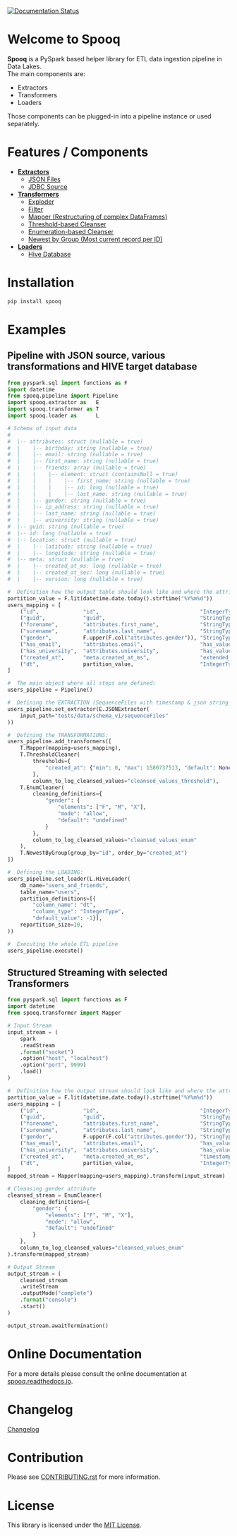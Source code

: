 [![Documentation Status](https://readthedocs.org/projects/spooq/badge/?version=latest)](https://spooq.readthedocs.io/en/latest/?badge=latest)

# Welcome to Spooq

**Spooq** is a PySpark based helper library for ETL data ingestion pipeline in Data Lakes.   
The main components are:
* Extractors  
* Transformers  
* Loaders  

Those components can be plugged-in into a pipeline instance or used separately.

# Features / Components

* [**Extractors**](https://spooq.readthedocs.io/en/latest/extractor/overview.html)
    * [JSON Files](https://spooq.readthedocs.io/en/latest/extractor/json.html)
    * [JDBC Source](https://spooq.readthedocs.io/en/latest/extractor/jdbc.html)
* [**Transformers**](https://spooq.readthedocs.io/en/latest/transformer/overview.html)
    * [Exploder](https://spooq.readthedocs.io/en/latest/transformer/exploder.html)
    * [Filter](https://spooq.readthedocs.io/en/latest/transformer/sieve.html)
    * [Mapper (Restructuring of complex DataFrames)](https://spooq.readthedocs.io/en/latest/transformer/mapper.html)
    * [Threshold-based Cleanser](https://spooq.readthedocs.io/en/latest/transformer/threshold_cleaner.html)
    * [Enumeration-based Cleanser](https://spooq.readthedocs.io/en/latest/transformer/enum_cleaner.html)
    * [Newest by Group (Most current record per ID)](https://spooq.readthedocs.io/en/latest/transformer/newest_by_group.html)
* [**Loaders**](https://spooq.readthedocs.io/en/latest/loader/overview.html)
    * [Hive Database](https://spooq.readthedocs.io/en/latest/loader/hive_loader.html)

# Installation

```bash
pip install spooq
```

# Examples

## Pipeline with JSON source, various transformations and HIVE target database
```python
from pyspark.sql import functions as F
import datetime
from spooq.pipeline import Pipeline
import spooq.extractor as   E
import spooq.transformer as T
import spooq.loader as      L

# Schema of input data
# 
#  |-- attributes: struct (nullable = true)
#  |    |-- birthday: string (nullable = true)
#  |    |-- email: string (nullable = true)
#  |    |-- first_name: string (nullable = true)
#  |    |-- friends: array (nullable = true)
#  |    |    |-- element: struct (containsNull = true)
#  |    |    |    |-- first_name: string (nullable = true)
#  |    |    |    |-- id: long (nullable = true)
#  |    |    |    |-- last_name: string (nullable = true)
#  |    |-- gender: string (nullable = true)
#  |    |-- ip_address: string (nullable = true)
#  |    |-- last_name: string (nullable = true)
#  |    |-- university: string (nullable = true)
#  |-- guid: string (nullable = true)
#  |-- id: long (nullable = true)
#  |-- location: struct (nullable = true)
#  |    |-- latitude: string (nullable = true)
#  |    |-- longitude: string (nullable = true)
#  |-- meta: struct (nullable = true)
#  |    |-- created_at_ms: long (nullable = true)
#  |    |-- created_at_sec: long (nullable = true)
#  |    |-- version: long (nullable = true)

#  Definition how the output table should look like and where the attributes come from:
partition_value = F.lit(datetime.date.today().strftime("%Y%m%d"))
users_mapping = [
    ("id",              "id",                                "IntegerType"),
    ("guid",            "guid",                              "StringType"),
    ("forename",        "attributes.first_name",             "StringType"),
    ("surename",        "attributes.last_name",              "StringType"),
    ("gender",          F.upper(F.col("attributes.gender")), "StringType"),
    ("has_email",       "attributes.email",                  "has_value"),
    ("has_university",  "attributes.university",             "has_value"),
    ("created_at",      "meta.created_at_ms",                "extended_string_to_timestamp"),
    ("dt",              partition_value,                     "IntegerType"),
]

#  The main object where all steps are defined:
users_pipeline = Pipeline()

#  Defining the EXTRACTION (SequenceFiles with timestamp & json string as bytecode):
users_pipeline.set_extractor(E.JSONExtractor(
    input_path="tests/data/schema_v1/sequenceFiles"
))

#  Defining the TRANSFORMATIONS:
users_pipeline.add_transformers([
    T.Mapper(mapping=users_mapping),
    T.ThresholdCleaner(
        thresholds={
            "created_at": {"min": 0, "max": 1580737513, "default": None}
        },
        column_to_log_cleansed_values="cleansed_values_threshold"),
    T.EnumCleaner(
        cleaning_definitions={
            "gender": {
                "elements": ["F", "M", "X"], 
                "mode": "allow", 
                "default": "undefined"
            }
        },
        column_to_log_cleansed_values="cleansed_values_enum"
    ),
    T.NewestByGroup(group_by="id", order_by="created_at")
])

#  Defining the LOADING:
users_pipeline.set_loader(L.HiveLoader(
    db_name="users_and_friends",
    table_name="users",
    partition_definitions=[{
        "column_name": "dt",
        "column_type": "IntegerType",
        "default_value": -1}],
    repartition_size=10,
))

#  Executing the whole ETL pipeline
users_pipeline.execute()
```

## Structured Streaming with selected Transformers

```python
from pyspark.sql import functions as F
import datetime
from spooq.transformer import Mapper

# Input Stream
input_stream = (
    spark
    .readStream
    .format("socket")
    .option("host", "localhost")
    .option("port", 9999)
    .load()
)

#  Definition how the output stream should look like and where the attributes come from:
partition_value = F.lit(datetime.date.today().strftime("%Y%m%d"))
users_mapping = [
    ("id",              "id",                                "IntegerType"),
    ("guid",            "guid",                              "StringType"),
    ("forename",        "attributes.first_name",             "StringType"),
    ("surename",        "attributes.last_name",              "StringType"),
    ("gender",          F.upper(F.col("attributes.gender")), "StringType"),
    ("has_email",       "attributes.email",                  "has_value"),
    ("has_university",  "attributes.university",             "has_value"),
    ("created_at",      "meta.created_at_ms",                "timestamp_ms_to_s"),
    ("dt",              partition_value,                     "IntegerType"),
]
mapped_stream = Mapper(mapping=users_mapping).transform(input_stream)

# Cleansing gender attribute
cleansed_stream = EnumCleaner(
    cleaning_definitions={
        "gender": {
            "elements": ["F", "M", "X"], 
            "mode": "allow", 
            "default": "undefined"
        }
    },
    column_to_log_cleansed_values="cleansed_values_enum"
).transform(mapped_stream)

# Output Stream
output_stream = (
    cleansed_stream
    .writeStream
    .outputMode("complete")
    .format("console")
    .start()
)

output_stream.awaitTermination()
```

# Online Documentation

For a more details please consult the online documentation at [spooq.readthedocs.io](https://spooq.readthedocs.io/).

# Changelog

[Changelog](https://spooq.readthedocs.io/en/latest/changelog.html)

# Contribution

Please see [CONTRIBUTING.rst](CONTRIBUTING.rst) for more information.

# License

This library is licensed under the [MIT License](!LICENSE).
